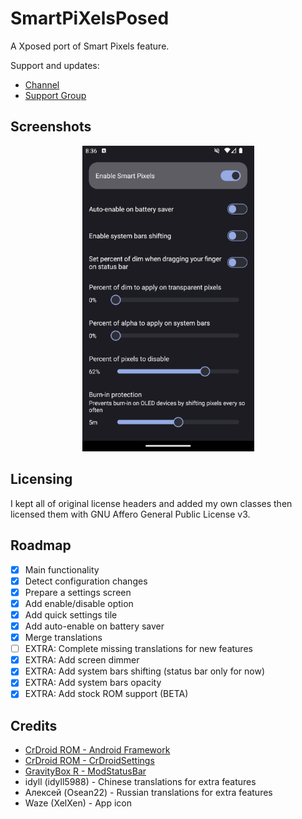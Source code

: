 # SmartPiXelsPosed

A Xposed port of Smart Pixels feature.

Support and updates:
- [Channel](https://t.me/aerathfuns)
- [Support Group](https://t.me/buggychat)

## Screenshots

<div align="center">
	<img src="./.github/images/screenshot.png" width="275px" />
</div>

## Licensing

I kept all of original license headers and added my own classes then licensed them with GNU Affero General Public License v3.

## Roadmap

- [x] Main functionality
- [x] Detect configuration changes
- [x] Prepare a settings screen
- [x] Add enable/disable option
- [x] Add quick settings tile
- [x] Add auto-enable on battery saver
- [x] Merge translations
- [ ] EXTRA: Complete missing translations for new features
- [x] EXTRA: Add screen dimmer
- [x] EXTRA: Add system bars shifting (status bar only for now)
- [x] EXTRA: Add system bars opacity
- [x] EXTRA: Add stock ROM support (BETA)

## Credits

- [CrDroid ROM - Android Framework](https://github.com/crdroidandroid/android_frameworks_base)
- [CrDroid ROM - CrDroidSettings](https://github.com/crdroidandroid/android_packages_apps_crDroidSettings)
- [GravityBox R - ModStatusBar](https://github.com/GravityBox/GravityBox/blob/r/GravityBox/src/main/java/com/ceco/r/gravitybox/ModStatusBar.java)
- idyll (idyll5988) - Chinese translations for extra features
- Алексей (Osean22) - Russian translations for extra features
- Waze (XelXen) - App icon
